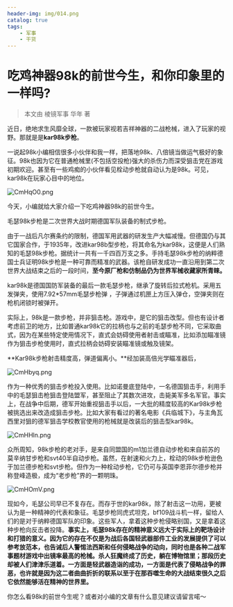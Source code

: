 ```yaml
---
header-img: img/014.png
catalog: true
tags:
    - 军事
    - 干货
---
```


# 吃鸡神器98k的前世今生，和你印象里的一样吗?
> 本文由 棱镜军事  华年 著

近日，绝地求生风靡全球，一款被玩家视若吉祥神器的二战枪械，进入了玩家的视野。那就是是**kar98k步枪**。

一说起98k小编相信很多小伙伴和我一样，把落地98k、八倍镜当做运气极好的象征。98k也因为它在普通枪械里(不包括空投枪)强大的杀伤力而深受狙击党在游戏初期欢迎。甚至有一些鸡痴的小伙伴看见栓动步枪就自动认为是98k。可见，kar98k在玩家心目中的地位。

![CmHqO0.png](https://s1.ax1x.com/2018/04/17/CmHqO0.png)

今天，小编就给大家介绍一下吃鸡神器98k的前世今生。

毛瑟98k步枪是二次世界大战时期德国军队装备的制式步枪。

由于一战后凡尔赛条约的限制，德国军用武器的研发生产大幅减慢。但德国仍与其它国家合作，于1935年，改进kar98b型步枪，将其命名为kar98k，这便是人们熟知的毛瑟98k步枪。据统计一共有一千四百万支之多。手持毛瑟98k步枪的纳粹德国士兵证明98k步枪是一种可靠而精准的武器。该枪自研发成功一直沿用到第二次世界大战结束之后的一段时间，**至今原厂枪和仿制品仍为世界军械收藏家所青睐。**

kar98k是德国国防军装备的最后一款毛瑟步枪，继承了旋转后拉式枪机。采用五发弹夹，使用7.92*57mm毛瑟步枪弹 ，子弹通过机匣上方压入弹仓，空弹夹则在枪机闭锁时被弹开。

实际上，98k是一款步枪，并非狙击枪。游戏中，是它的狙击改型。但也有设计者考虑前卫的地方，比如普通kar98k它的拉柄也与之前的毛瑟步枪不同，它采取曲式，因为在某些特定使用情况下，直式会妨碍使用者射击或瞄准，比如添加瞄准镜作为狙击步枪使用时，直式拉柄会妨碍安装瞄准镜或触及镜架。

**Kar98k步枪射击精度高，弹道偏离小。**经加装高倍光学瞄准器后，

![CmHbyq.png](https://s1.ax1x.com/2018/04/17/CmHbyq.png)

作为一种优秀的狙击步枪投入使用。比如诺曼底登陆中，一名德国狙击手，利用手中的毛瑟狙击枪狙击登陆盟军，甚至阻止了其数次进攻，击毙美军多名军官。事实上，在战争中后期，德军开始重视狙击手以后，一大批的精度较高的Kar98k步枪被挑选出来改造成狙击步枪。比如大家有看过的著名电影《兵临城下》，与主角瓦西里对狙的德军狙击学校教官使用的枪械就是改装后的狙击型kar98k。

![CmHHln.png](https://s1.ax1x.com/2018/04/17/CmHHln.png)

众所周知，98k步枪的老对手，是来自同盟国的m1加兰德自动步枪和来自前苏的莫辛纳甘步枪和svt40半自动步枪。虽然，在射速和火力上，栓动的98k步枪逊色于加兰德步枪和svt步枪。但作为一种栓动步枪，它仍可与英国李恩菲尔德步枪并称登峰造极，成为“老步枪”界的一颗明珠。

![CmHOmV.png](https://s1.ax1x.com/2018/04/17/CmHOmV.png)

现如今，毛瑟公司早已不复存在。而存于世的kar98k，除了射击这一功用，更被认为是一种精神的代表和象征。毛瑟步枪同虎式坦克，bf109战斗机一样，留给人们的是对于纳粹德国军队的印象。这些军人，拿着这种步枪侵略别国，又是拿着这种步枪向反击者投降。**事实上，毛瑟98k存在的精神意义远大于实际上的靶场设计和打猎的意义。因为它的存在不仅是为战后各国轻武器部件工业的发展提供了可以参考放范本，也告诫后人警惕法西斯和任何侵略战争的动向，同时也是各种二战军事题材游戏中出镜率最高的枪械。杀人狂魔终成了历史，躺在博物馆里；那段历史却被人们津津乐道着。一方面是轻武器造诣的成功，一方面是代表了侵略战争的罪恶，也许就是因为这二者曲曲折折的联系以至于在那吞噬生命的大战结束很久之后它依然能够活在精神的世界里。**

你怎么看98k的前世今生呢？或者对小编的文章有什么意见建议请留言喏～
